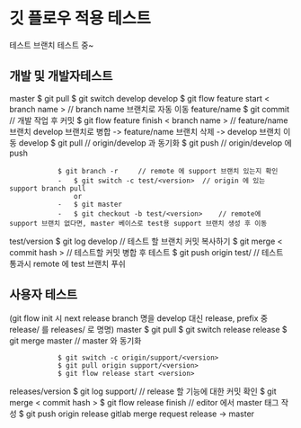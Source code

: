 # 깃 플로우 적용 테스트
테스트 브랜치 테스트 중~

## 개발 및 개발자테스트
master			$ git pull
				$ git switch develop
develop 		$ git flow feature start < branch name > // branch name 브랜치로 자동 이동
feature/name	$ git commit	// 개발 작업 후 커밋
				$ git flow feature finish < branch name >	// feature/name 브랜치 develop 브랜치로 병합 -> feature/name 브랜치 삭제 -> develop 브랜치 이동
develop			$ git pull		// origin/develop 과 동기화
				$ git push		// origin/develop 에 push

				$ git branch -r		// remote 에 support 브랜치 있는지 확인
				-	$ git switch -c test/<version> 	// origin 에 있는 support branch pull
					or
				-	$ git master		
				-	$ git checkout -b test/<version>	// remote에 support 브랜치 없다면, master 베이스로 test용 support 브랜치 생성 후 이동

test/version	$ git log develop	// 테스트 할 브랜치 커밋 복사하기
				$ git merge < commit hash >		// 테스트할 커밋 병합 후 테스트
				$ git push origin test/<version>	// 테스트 통과시 remote 에 test 브랜치 푸쉬

## 사용자 테스트
(git flow init 시 next release branch 명을 develop 대신 release, prefix 중 release/ 를 releases/  로 명명)
master			$ git pull
				$ git switch release
release			$ git merge master	// master 와 동기화

				$ git switch -c origin/support/<version>
				$ git pull origin support/<version>
				$ git flow release start <version>
releases/version	$ git log support/<version>	// release 할 기능에 대한 커밋 확인
					$ git merge < commit hash >
					$ git flow release finish <version> // editor 에서 master 태그 작성
					$ git push origin release
gitlab		merge request release -> master
